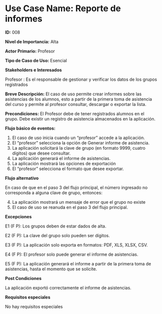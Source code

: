 # **Use Case Name:** Reporte de informes

**ID:** 008

**Nivel de Importancia:** Alta

**Actor Primario:** Profesor

**Tipo de Caso de Uso:** Esencial 

**Stakeholders e Interesados**

Profesor : Es el responsable de gestionar y verificar los datos de los grupos registrados

**Breve Descripción:** 
El caso de uso permite crear informes sobre las asistencias de los alumnos, esto a partir de la primera toma de asistencia del curso y permite al profesor consultar, descargar o exportar la lista.

**Precondiciones:** 
El Profesor debe de tener registrados alumnos en el grupo.
Debe existir un registro de asistencia almacenados en la aplicación.

**Flujo básico de eventos:**
1. 	El caso de uso inicia cuando un “profesor” accede a la aplicación.
2. 	El “profesor” selecciona la opción de Generar informe de asistencia.	
3. 	La aplicación solicitará la clave de grupo (en formato 9999, cuatro dígitos) que desee consultar.   
4.	La aplicación generará el informe de asistencias.   
6.	La aplicación mostrará las opciones de exportación  
7. 	El “profesor” selecciona el formato que desee exportar. 

**Flujo alternativo**
 
En caso de que en el paso 3 del flujo principal, el número ingresado no corresponda a alguna clave de grupo, entonces:

4.   La aplicación mostrará un mensaje de error que el grupo no existe 
5.   El caso de uso se reanuda en el paso 3 del flujo principal.

**Excepciones**

E1 (F P): Los grupos deben de estar dados de alta.

E2 (F P): La clave del grupo solo pueden ser dígitos.

E3 (F P): La aplicación solo exporta en formatos: PDF, XLS, XLSX, CSV. 

E4 (F P): El profesor solo puede generar el informe de asistencias.

E5 (F P): La aplicación generará el informe a partir de la primera toma de asistencias, hasta el momento que se solicite. 
  
**Post Condiciones**

La aplicación exportó correctamente el informe de asistencias.

**Requisitos especiales**

No hay requisitos especiales
